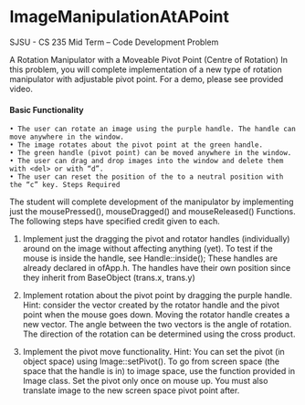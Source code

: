 # ImageManipulationAtAPoint


SJSU - CS 235 Mid Term – Code Development Problem


A Rotation Manipulator with a Moveable Pivot Point (Centre of Rotation)
In this problem, you will complete implementation of a new type of rotation manipulator with adjustable pivot point. For a demo, please see provided video.

#### Basic Functionality

```For this application, the basic functionality can be described as follows:
• The user can rotate an image using the purple handle. The handle can move anywhere in the window.
• The image rotates about the pivot point at the green handle.
• The green handle (pivot point) can be moved anywhere in the window.
• The user can drag and drop images into the window and delete them with <del> or with “d”.
• The user can reset the position of the to a neutral position with the “c” key. Steps Required
```

The student will complete development of the manipulator by implementing just the mousePressed(), mouseDragged() and mouseReleased() Functions. The following steps have specified credit given to each.

1. Implement just the dragging the pivot and rotator handles (individually) around on the image without affecting anything (yet). To test if the mouse is inside the handle, see Handle::inside(); These handles are already declared in ofApp.h. The handles have their own position since they inherit from BaseObject (trans.x, trans.y)

2. Implement rotation about the pivot point by dragging the purple handle. Hint: consider the vector created by the rotator handle and the pivot point when the mouse goes down. Moving the rotator handle creates a new vector. The angle between the two vectors is the angle of rotation. The direction of the rotation can be determined using the cross product.

3. Implement the pivot move functionality. Hint: You can set the pivot (in object space) using Image::setPivot(). To go from screen space (the space that the handle is in) to image space, use the function provided in Image class. Set the pivot only once on mouse up. You must also translate image to the new screen space pivot point after.
